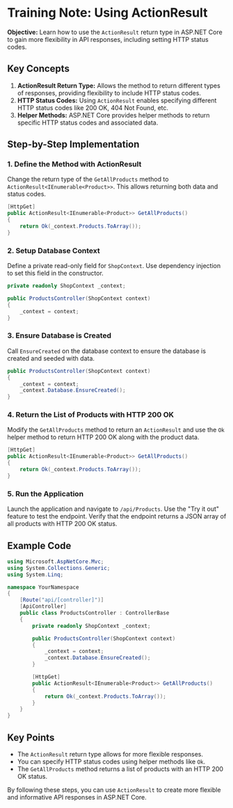 
# Training Note: Using ActionResult

**Objective:** Learn how to use the `ActionResult` return type in ASP.NET Core to gain more flexibility in API responses, including setting HTTP status codes.

## Key Concepts

1. **ActionResult Return Type:** Allows the method to return different types of responses, providing flexibility to include HTTP status codes.
2. **HTTP Status Codes:** Using `ActionResult` enables specifying different HTTP status codes like 200 OK, 404 Not Found, etc.
3. **Helper Methods:** ASP.NET Core provides helper methods to return specific HTTP status codes and associated data.

## Step-by-Step Implementation

### 1. Define the Method with ActionResult
Change the return type of the `GetAllProducts` method to `ActionResult<IEnumerable<Product>>`. This allows returning both data and status codes.

```csharp
[HttpGet]
public ActionResult<IEnumerable<Product>> GetAllProducts()
{
    return Ok(_context.Products.ToArray());
}
```

### 2. Setup Database Context
Define a private read-only field for `ShopContext`. Use dependency injection to set this field in the constructor.

```csharp
private readonly ShopContext _context;

public ProductsController(ShopContext context)
{
    _context = context;
}
```

### 3. Ensure Database is Created
Call `EnsureCreated` on the database context to ensure the database is created and seeded with data.

```csharp
public ProductsController(ShopContext context)
{
    _context = context;
    _context.Database.EnsureCreated();
}
```

### 4. Return the List of Products with HTTP 200 OK
Modify the `GetAllProducts` method to return an `ActionResult` and use the `Ok` helper method to return HTTP 200 OK along with the product data.

```csharp
[HttpGet]
public ActionResult<IEnumerable<Product>> GetAllProducts()
{
    return Ok(_context.Products.ToArray());
}
```

### 5. Run the Application
Launch the application and navigate to `/api/Products`. Use the "Try it out" feature to test the endpoint. Verify that the endpoint returns a JSON array of all products with HTTP 200 OK status.

## Example Code

```csharp
using Microsoft.AspNetCore.Mvc;
using System.Collections.Generic;
using System.Linq;

namespace YourNamespace
{
    [Route("api/[controller]")]
    [ApiController]
    public class ProductsController : ControllerBase
    {
        private readonly ShopContext _context;

        public ProductsController(ShopContext context)
        {
            _context = context;
            _context.Database.EnsureCreated();
        }

        [HttpGet]
        public ActionResult<IEnumerable<Product>> GetAllProducts()
        {
            return Ok(_context.Products.ToArray());
        }
    }
}
```

## Key Points

- The `ActionResult` return type allows for more flexible responses.
- You can specify HTTP status codes using helper methods like `Ok`.
- The `GetAllProducts` method returns a list of products with an HTTP 200 OK status.

By following these steps, you can use `ActionResult` to create more flexible and informative API responses in ASP.NET Core.
